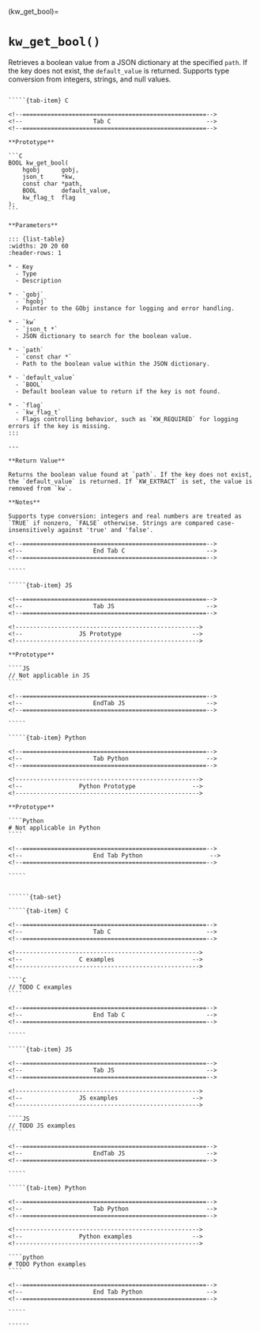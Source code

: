 <!-- ============================================================== -->
(kw_get_bool)=
# `kw_get_bool()`
<!-- ============================================================== -->

Retrieves a boolean value from a JSON dictionary at the specified `path`. If the key does not exist, the `default_value` is returned. Supports type conversion from integers, strings, and null values.

<!------------------------------------------------------------>
<!--                    Prototypes                          -->
<!------------------------------------------------------------>

``````{tab-set}

`````{tab-item} C

<!--====================================================-->
<!--                    Tab C                           -->
<!--====================================================-->

**Prototype**

```C
BOOL kw_get_bool(
    hgobj      gobj,
    json_t     *kw,
    const char *path,
    BOOL       default_value,
    kw_flag_t  flag
);
```

**Parameters**

::: {list-table}
:widths: 20 20 60
:header-rows: 1

* - Key
  - Type
  - Description

* - `gobj`
  - `hgobj`
  - Pointer to the GObj instance for logging and error handling.

* - `kw`
  - `json_t *`
  - JSON dictionary to search for the boolean value.

* - `path`
  - `const char *`
  - Path to the boolean value within the JSON dictionary.

* - `default_value`
  - `BOOL`
  - Default boolean value to return if the key is not found.

* - `flag`
  - `kw_flag_t`
  - Flags controlling behavior, such as `KW_REQUIRED` for logging errors if the key is missing.
:::

---

**Return Value**

Returns the boolean value found at `path`. If the key does not exist, the `default_value` is returned. If `KW_EXTRACT` is set, the value is removed from `kw`.

**Notes**

Supports type conversion: integers and real numbers are treated as `TRUE` if nonzero, `FALSE` otherwise. Strings are compared case-insensitively against 'true' and 'false'.

<!--====================================================-->
<!--                    End Tab C                       -->
<!--====================================================-->

`````

`````{tab-item} JS

<!--====================================================-->
<!--                    Tab JS                          -->
<!--====================================================-->

<!---------------------------------------------------->
<!--                JS Prototype                    -->
<!---------------------------------------------------->

**Prototype**

````JS
// Not applicable in JS
````

<!--====================================================-->
<!--                    EndTab JS                       -->
<!--====================================================-->

`````

`````{tab-item} Python

<!--====================================================-->
<!--                    Tab Python                      -->
<!--====================================================-->

<!---------------------------------------------------->
<!--                Python Prototype                -->
<!---------------------------------------------------->

**Prototype**

````Python
# Not applicable in Python
````

<!--====================================================-->
<!--                    End Tab Python                   -->
<!--====================================================-->

`````

``````

<!------------------------------------------------------------>
<!--                    Examples                            -->
<!------------------------------------------------------------>

```````{dropdown} Examples

``````{tab-set}

`````{tab-item} C

<!--====================================================-->
<!--                    Tab C                           -->
<!--====================================================-->

<!---------------------------------------------------->
<!--                C examples                      -->
<!---------------------------------------------------->

````C
// TODO C examples
````

<!--====================================================-->
<!--                    End Tab C                       -->
<!--====================================================-->

`````

`````{tab-item} JS

<!--====================================================-->
<!--                    Tab JS                          -->
<!--====================================================-->

<!---------------------------------------------------->
<!--                JS examples                     -->
<!---------------------------------------------------->

````JS
// TODO JS examples
````

<!--====================================================-->
<!--                    EndTab JS                       -->
<!--====================================================-->

`````

`````{tab-item} Python

<!--====================================================-->
<!--                    Tab Python                      -->
<!--====================================================-->

<!---------------------------------------------------->
<!--                Python examples                 -->
<!---------------------------------------------------->

````python
# TODO Python examples
````

<!--====================================================-->
<!--                    End Tab Python                  -->
<!--====================================================-->

`````

``````

```````

